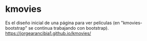 # kmovies
Es el diseño inicial de una página para ver películas (en "kmovies-bootstrap" se continua trabajando con bootstrap).
https://jorgearancibia1.github.io/kmovies/
